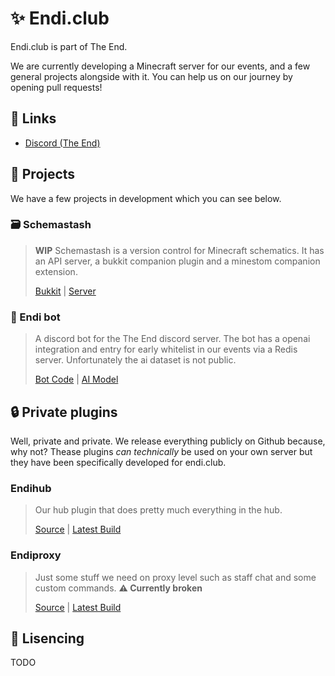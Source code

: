 # ✨ Endi.club
Endi.club is part of The End.

We are currently developing a Minecraft server for our events, and a few general projects alongside with it. You can help us on our journey by opening pull requests!

## 🔗 Links
- [Discord (The End)](https://discord.gg/WAMpxA8krU 'Click to open')

## 📂 Projects
We have a few projects in development which you can see below.

### 🗃️ Schemastash
> **__WIP__**
> Schemastash is a version control for Minecraft schematics. It has an API server, a bukkit companion plugin and a minestom companion extension.
>
> [Bukkit](https://github.com/endi-club/schemastash-bukkit) | [Server](https://github.com/endi-club/schemastash-server)
### 🤖 Endi bot
> A discord bot for the The End discord server. The bot has a openai integration and entry for early whitelist in our events via a Redis server. Unfortunately the ai dataset is not public.
> 
> [Bot Code](https://github.com/endi-club/endi-bot) | [AI Model](https://github.com/endi-club/ai-model)


## 🔒 Private plugins
Well, private and private. We release everything publicly on Github because, why not? Thease plugins *can technically* be used on your own server but they have been specifically developed for endi.club.
### Endihub
> Our hub plugin that does pretty much everything in the hub.
>
> [Source](https://github.com/endi-club/endihub) | [Latest Build](https://nightly.link/endi-club/Endihub/workflows/maven/main?preview "This uses nighly.link a service that automatically pulls the latest artifact generated by Github Actions. If you would like to not use a Third-party service, manually find the last action ran and download the artifact from there.")
### Endiproxy
> Just some stuff we need on proxy level such as staff chat and some custom commands. **⚠️ Currently broken**
>
> [Source](https://github.com/endi-club/endiproxy) | [Latest Build](https://nightly.link/endi-club/Endiproxy/workflows/build/main?preview "This uses nighly.link a service that automatically pulls the latest artifact generated by Github Actions. If you would like to not use a Third-party service, manually find the last action ran and download the artifact from there.")
## 📄 Lisencing
TODO
